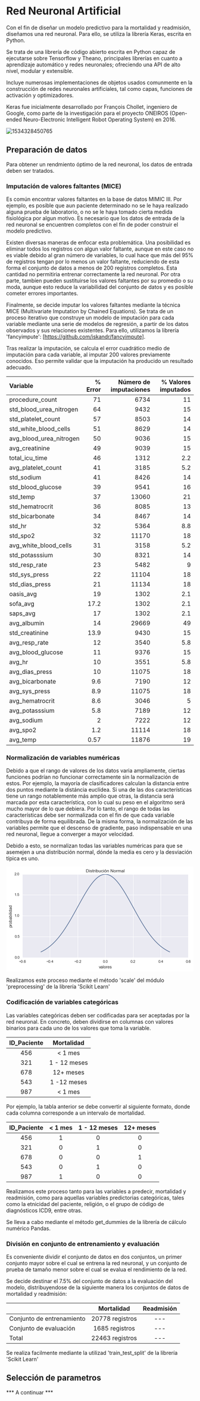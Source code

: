 # Red Neuronal Artificial

Con el fin de diseñar un modelo predictivo para la mortalidad y readmisión, diseñamos una red neuronal. Para ello, se utiliza la librería Keras, escrita en Python. 

Se trata de una librería de código abierto escrita en Python capaz de ejecutarse sobre Tensorflow y Theano, principales librerías en cuanto a aprendizaje automático y redes neuronales; ofreciendo una API de alto nivel, modular y extensible.

Incluye numerosas implementaciones de objetos usados comunmente en la construcción de redes neuronales artificiales, tal como capas, funciones de activación y optimizadores. 

Keras fue inicialmente desarrollado por François Chollet, ingeniero de Google, como parte de la investigación para el proyecto ONEIROS (Open-ended Neuro-Electronic Intelligent Robot Operating System) en 2016.

![1534328450765](C:\Users\Daniel\AppData\Local\Temp\1534328450765.png)

## Preparación de datos

Para obtener un rendmiento óptimo de la red neuronal, los datos de entrada deben ser tratados.

### Imputación de valores faltantes (MICE)

Es común encontrar valores faltantes en la base de datos MIMIC III. Por ejemplo, es posible que aun paciente determinado no se le haya realizado alguna prueba de laboratorio, o no se le haya tomado cierta medida fisiológica por algun motivo. Es necesario que los datos de entrada de la red neuronal se encuentren completos con el fin de poder construir el modelo predictivo. 

Existen diversas maneras de enfocar esta problemática. Una posibilidad es eliminar todos los registros con algun valor faltante, aunque en este caso no es viable debido al gran número de variables, lo cual hace que más del 95% de registros tengan por lo menos un valor faltante, reduciendo de esta forma el conjunto de datos a menos de 200 registros completos. Esta cantidad no permitiria entrenar correctamente la red neuronal. Por otra parte, tambíen pueden sustituirse los valores faltantes por su promedio o su moda, aunque esto reduce la variabilidad del conjunto de datos y es posible cometer errores importantes. 

Finalmente, se decide imputar los valores faltantes mediante la técnica MICE (Multivariate Imputation by Chained Equations). Se trata de un proceso iterativo que construye un modelo de imputación para cada variable mediante una serie de modelos de regresión, a partir de los datos observados y sus relaciones existentes. Para ello, utilizamos la librería 'fancyimpute': [https://github.com/iskandr/fancyimpute].

Tras realizar la imputación, se calcula el error cuadrático medio de imputación para cada variable, al imputar 200 valores previamente conocidos. Eso permite validar que la imputación ha producido un resultado adecuado. 

| Variable                | % Error | Número de imputaciones | % Valores imputados |
| :---------------------- | ------: | ---------------------: | ------------------: |
| procedure_count         |      71 |                   6734 |                  11 |
| std_blood_urea_nitrogen |      64 |                   9432 |                  15 |
| std_platelet_count      |      57 |                   8503 |                  14 |
| std_white_blood_cells   |      51 |                   8629 |                  14 |
| avg_blood_urea_nitrogen |      50 |                   9036 |                  15 |
| avg_creatinine          |      49 |                   9039 |                  15 |
| total_icu_time          |      46 |                   1312 |                 2.2 |
| avg_platelet_count      |      41 |                   3185 |                 5.2 |
| std_sodium              |      41 |                   8426 |                  14 |
| std_blood_glucose       |      39 |                   9541 |                  16 |
| std_temp                |      37 |                  13060 |                  21 |
| std_hematrocrit         |      36 |                   8085 |                  13 |
| std_bicarbonate         |      34 |                   8467 |                  14 |
| std_hr                  |      32 |                   5364 |                 8.8 |
| std_spo2                |      32 |                  11170 |                  18 |
| avg_white_blood_cells   |      31 |                   3158 |                 5.2 |
| std_potasssium          |      30 |                   8321 |                  14 |
| std_resp_rate           |      23 |                   5482 |                   9 |
| std_sys_press           |      22 |                  11104 |                  18 |
| std_dias_press          |      21 |                  11134 |                  18 |
| oasis_avg               |      19 |                   1302 |                 2.1 |
| sofa_avg                |    17.2 |                   1302 |                 2.1 |
| saps_avg                |      17 |                   1302 |                 2.1 |
| avg_albumin             |      14 |                  29669 |                  49 |
| std_creatinine          |    13.9 |                   9430 |                  15 |
| avg_resp_rate           |      12 |                   3540 |                 5.8 |
| avg_blood_glucose       |      11 |                   9376 |                  15 |
| avg_hr                  |      10 |                   3551 |                 5.8 |
| avg_dias_press          |      10 |                  11075 |                  18 |
| avg_bicarbonate         |     9.6 |                   7190 |                  12 |
| avg_sys_press           |     8.9 |                  11075 |                  18 |
| avg_hematrocrit         |     8.6 |                   3046 |                   5 |
| avg_potasssium          |     5.8 |                   7189 |                  12 |
| avg_sodium              |       2 |                   7222 |                  12 |
| avg_spo2                |     1.2 |                  11114 |                  18 |
| avg_temp                |    0.57 |                  11876 |                  19 |

### Normalización de variables numéricas

Debido a que el rango de valores de los datos varia ampliamente, ciertas funciones podrían no funcionar correctamente sin la normalización de estos. Por ejemplo, la mayoría de clasificadores calculan la distancia entre dos puntos mediante la distáncia euclídea. Si una de las dos características tiene un rango notablemente más amplio que otras, la distancia será marcada por esta característica, con lo cual su peso en el algoritmo será mucho mayor de lo que debiera. Por lo tanto, el rango de todas las características debe ser normalizada con el fin de que cada variable contribuya de forma equilibrada. De la misma forma, la normalización de las variables permite que el descenso de gradiente, paso indispensable en una red neuronal, llegue a converger a mayor velocidad. 

Debido a esto, se normalizan todas las variables numéricas para que se asemejen a una distribución normal, dónde la media es cero y la desviación típica es uno. 

![img](data:image/png;base64,iVBORw0KGgoAAAANSUhEUgAAAfcAAAEZCAYAAACKO2zVAAAABHNCSVQICAgIfAhkiAAAAAlwSFlz%0AAAALEgAACxIB0t1+/AAAIABJREFUeJzt3XlUVPfhPv5nhplhGxBQQEUFZQdZBEVANveNoLhFY7Q2%0Apqn5tDFNs9V+e9J0STWm+aT1Z2ySJmk+LmmMC4q4C4ioIJusIqAiioLKJvsyy+8PK9VoYFSGO8w8%0Ar3N6TmfuzOWZd8Z55t65931FarVaDSIiItIbYqEDEBERUd9iuRMREekZljsREZGeYbkTERHpGZY7%0AERGRnmG5ExER6RmWO5EW3LhxA15eXoiNjUVsbCxiYmKwcOFC7Nu3r/sxmzZtwv79+3tcz6effoqk%0ApKTHLnvw+R4eHmhoaOiT7I/L9fnnn2PFihVPvK6MjAx4enoiLS3tofv/9Kc/YfPmzc+U82ls3rwZ%0Af/7zn/v97xL1N4nQAYj0lYmJCeLi4rpv37x5E6tWrYK5uTmmT5+OtWvX9rqO9PR0uLq6PnbZg88X%0AiUTPHvgx670vJycHH3744VOtTyKR4N1330V8fDysrKyeNR4RaYDlTtRPhg8fjrVr1+Krr77C9OnT%0AsW7dOri5ueGnP/0pNm3ahMTEREilUlhZWWH9+vU4duwYCgsLsXHjRojFYiQmJqKhoQGVlZWIiopC%0ATU1N9/PVajX+93//F4WFhVCr1Xj99dcRFRWFuLg4HD16FJ999hkAPHS7tbUVf/rTn5CTkwOpVIqp%0AU6fijTfeeChXVlYWPvroI7S3t2Pt2rV4/fXXER4ejri4OBw/fhxisRgVFRWQSqXYuHEjXFxcHnnd%0ATk5O8PPzw29+85vuHA+6desWfv/73+PGjRsAgPnz52P16tW4ceMGli9fDmdnZ9y4cQMbNmzAW2+9%0AheDgYOTm5kKhUOCdd97Bzp07ceXKFYwdOxaffPIJAOCzzz5DYmIiOjs70dbWhnfeeQfTpk3T4n9d%0AIt3C3fJE/cjDwwMlJSUP3VddXY2tW7di9+7d2L17N8LCwpCfn4/ly5dj7NixePfdd7uLqaOjAwcO%0AHMCbb775yLodHR2xd+9ebNy4Ee+++y7q6+t7zPL3v/8dnZ2dOHr0KOLi4pCTk4PMzMzu5Q0NDXj9%0A9dfxu9/9Dvv378eGDRvw9ttvd5dwVlYW3nvvPRw4cAABAQH46quvfvRv/e53v8PVq1exY8eOR5a9%0A9dZbCAkJwYEDB/Dvf/8b8fHxOHToUPfY/OIXv8CRI0dga2uLyspKTJs2DQkJCQgODsZf/vIXfPLJ%0AJzh48CCysrKQm5uLmzdvIj09HTt27MD+/fvxq1/9Cps2bepxLIj0DcudqB+JRCKYmpo+dJ+9vT08%0APT0RGxuLDz/8EO7u7pg6dWr38gdniA4ICPjRdS9duhQA4OrqCldXV+Tm5vaYJS0tDYsWLQIASKVS%0AbNu2DRMmTOhenpeXB0dHR/j4+AAAXFxcEBgYiIyMDACAt7c37OzsAABeXl49/uZvYmKCjz/+GH/7%0A299QVlbWfX9bWxtycnLwwgsvAADkcjliY2ORmpoK4N4ufX9//+7HS6VSREVFAQBGjRqFcePGwczM%0ADDKZDHZ2drh79y6GDx+ODRs2YP/+/fj444/x73//G62trT2OBZG+YbkT9aP8/Hy4ubk9dJ9IJMK2%0AbduwYcMGWFtbY/369fjLX/7y2Oebm5v/6LrF4v/+c1apVJBIJI/8Ft/V1dX9/3+4vLq6+qGCVqvV%0A+OGlJ5RKJRQKBQDA2Nj4odfQ22UqvL298eqrr+LXv/41Ojo6unP+kFqt7s4pk8keel1SqfShx0ok%0Aj/6yeOHCBSxduhQtLS0ICwvDz372s16zEekbljuRlvywUMrLy/GPf/wDL7300kP3X7x4EdHR0XB2%0AdsYrr7yCVatW4eLFiwDuldf9Mu3N3r17AQBFRUW4du0a/Pz8YG1tjdLSUnR2dkKhUDx05H1ISAj2%0A7dsHtVqNzs5OrF27FllZWd3L/fz8cPXqVRQUFAAAysrKkJ2djaCgoCcfjP946aWXYGtri/j4eAD3%0Avqz4+fl1765vamrCvn37EBYWBuDRMdSkpDMzM+Hj44NVq1ZhwoQJOHHixGO/RBDpMx5QR6QlnZ2d%0AiI2NBXBvy9bY2BhvvfUWIiIiHnqch4cHZs+ejQULFsDMzAympqb43e9+BwCYPHkyPvzwQ3R2dvb4%0At0QiESorKxEbGwuRSIRPPvkElpaWCAsLQ1BQEGbNmgU7OztMnDix+zf/X/7yl/jggw8QExMDtVqN%0AOXPmYNq0aUhMTAQAWFtb4+9//zv+9Kc/oa2tDUZGRli/fj0cHR2Rk5Pz1OPy4YcfYt68ed17DT76%0A6CP88Y9/xJ49e6BQKBATE4P58+fjxo0bj+x56OmsgPvLoqOjcezYMcydOxcymQzBwcFoaGjgrnky%0AKCJe8pWIiEi/aG3LXaFQ4Le//S1u3LiBrq4urFmzBlOmTOlenpSUhC1btkAikWDhwoVYvHixtqIQ%0AEREZFK2Ve3x8PKytrbFx40bcvXsX8+fP7y53hUKBDRs2YO/evTA2NsayZcswdepU2NjYaCsOERGR%0AwdDaAXWzZ8/G66+/DuC/R+7ed/nyZTg6OkIul0MqlSIwMPCh82uJiIjo6Wlty/3+ubzNzc14/fXX%0A8cYbb3Qva25uhoWFRfdtc3NzNDU1aSsKERGRQdHq0fJVVVX45S9/iRdffBFz5szpvl8ul6O5ubn7%0AdktLCywtLXtdn1qt7tM5tIkMnVqtRuWtehSUVKKgpBJlFbegVGp+2piVpRl83EZgrJsDxro6wMzU%0AuPcnEZHWaa3ca2pqsHr1arz33nsIDg5+aJmzszMqKirQ2NgIExMTZGZmYvXq1b2uUyQS4c4dbuH3%0AxtbWguOkIUMdq64uBXIvXsPZ3Mu4cfu/09Q62FnDyWEIbK3lGGxtAWtLM0iMjDDYxhy1dc1obe9E%0ATX0zahuaUV1zF2UVt5CaVYrUrFJIJUbw9xiFUH8XONhbC/jqhGWo76knxXHSjK2tRe8Pegytlfvn%0An3+OxsZGbNmyBZ9++ilEIhGWLFmCtrY2LF68GOvWrcNLL70EtVqNxYsXd09jSUTa09bRiZTMEqTl%0AXUZbeydEIhG8nYfDx20k3JzsITczeezzhthYQK0EbAYBI+z/e+CrSqXCjdsNuFheheyiq8gsLEdm%0AYTkchw3GtFBvuDsN7a+XRkQPGHDnufObXu/4jVhzhjJWSqUK6fmXcSLtAlraOiA3M0aQzxhM9B0D%0Aa8sfn9L2Pk3GSaVWo6S8Gml5l1BypQpqAG6O9pgb6YdhtoZzqVdDeU89K46TZnRuy52IdMPl67ex%0A53g2auqbYCyTYFaYD8IDXCGV9u0/f7FIBM8xw+A5Zhhu3m7AwVN5KK24hbKtxzDBZwyiI/1gYizt%0AfUVE9MxY7kR6qqtLgcOnC3A6pwwikQghfs6YHur9o7ve+9JwOyv8bFEkSq5WI+FkLjIKrqCsohqL%0AZwbBZRR/giPSNpY7kR66Xl2HnYfP4XZdE4ZYW2Dp7CCMGja433O4Ow2F84rpSEwvRvK5Ynyx6yTC%0AAlwxO9wXUolRv+chMhQsdyI9k1lYjr0nsqFUqjBpnCtmh/tA1se74J+ExMgIMyeNheeYYdh5OAOn%0Ac8pQcbMWK2NCMcjCTLBcRPqMl3wl0hNKpQr7k85j19FMyCRGWL0gHPOmjBO02B80athg/GrFdAR6%0AO+F6dR027TiBqzdqhI5FpJdY7kR6oLW9E1/tPYUz58tgP9gSry2fBvfRw4SO9QipVIIlMyfguSh/%0AtLR24PPvTyKzsFzoWER6Rze+0hPRU2tsbsOXe06huuYuvJ2H4/k5E2Ei092j0kUiEcID3TB0yCDs%0ASEjDrqOZaG5tx+QgT6GjEekNbrkTDWB1d5vxj53JqK65i1B/F6yYN0mni/1Bro72+J9lU2BlYYbD%0AqQU4dCofA2zaDSKdxXInGqBu1d7Flu+SUdvQjKnBXpg3ZRzEA+zaC3Y2lnh16WQMsbbAycyL2Hsi%0AGyqV5nPbE9HjsdyJBqBbtY34bOdJNDa3ITrKDzMnjR2wF1WytjTH/yydjOG2VjiXfwV7jmdDxS14%0AomfCcicaYGobmvHP3SloaetA7LQARAS6Cx3pmcnNTPDzJVFwsLdGZmE5DiSf5y56omfAcicaQBqa%0AWvHFrpR7W+yRfgjxcxE6Up8xNZHh5YURGDpkEM6cv4QjpwuEjkQ0YLHciQaI5tZ2fLErBfWNLZge%0A6o2I8QN/i/2HzE2N8bNFERhiLUdyxkUknbsgdCSiAYnlTjQAdHUp8M2+M6ipb0LkeHdMC/YSOpLW%0AWJib4pVFUbCyMMOR04XIvnBV6EhEAw7LnUjHqdRqfHc4A9eqahHg6Yg5Eb4D9uA5TVlZmmH1wgiY%0AGkux+2gWLl+/LXQkogGF5U6k4w6fykdBWSVGj7DFohnj9b7Y77MfbIkVMZMAAFv3n8Gt2kaBExEN%0AHCx3Ih2WnncZKVklsLW2wE9iQiExsCupuYyyw6IZ49HW0YV/xaWiubVd6EhEAwLLnUhHlVfewb6k%0AHJibGuOlBeEwMzUWOpIgAr2dMC3EC3V3W7D9QBqUSk5yQ9QbljuRDrrb1IptB84CauDF50Iw2Eou%0AdCRBTQ/xxlhXB1ypvIODp/KEjkOk81juRDpGoVBi24GzaG7tQHSUH5xH2gkdSXAikQhLZgXBzsYS%0Ap3PKcL64QuhIRDqN5U6kY/Ynn8e1qjoEeDpi0jhXoePoDBOZFCvnhcJEJsXuY1m4ebte6EhEOovl%0ATqRDsgrLcS7/CobbWmHB9ECDOTJeU3Y2lnh+dhC6FEpsjT+Lto5OoSMR6SSWO5GOuFXbiLjEHJgY%0A39tClUklQkfSSd4uDpgy0RN1d1uw51g256AnegyWO5EO6OpSYEdCGroUSiyeMQE2gwz7ALreTA/1%0AhtPwIcgvvY5zBVeEjkOkc1juRDog/mQuqmvuIsTPGT5uI4SOo/OMxGK8MDcYZiYyxCfnoupOg9CR%0AiHQKy51IYHkl13Eu/wqG2Q5CdJS/0HEGDCtLMyyeOQEKhRI7EtLQ2aUQOhKRzmC5EwmoobEVe45n%0AQSoxwvK5IZAa2Ax0z8rbxQFhAa64XdeEhBSe/050H8udSCAqtRrfH81Ae0cXYiaPg91gS6EjDUhz%0Awn0xdMggpOddRvGVKqHjEOkEljuRQM7klOHStdvwHDMcQT6jhY4zYEkkRlg2ZyKMjMTYdTQTLa0d%0AQkciEhzLnUgAt2rv4nBqPsxNjQ3qSm/aMszWCjMnjUVzazv2HM/i6XFk8FjuRP1MoVTi34fOQaFU%0AYeH08bAwNxE6kl6ICHTD6BG2KLx0A9lFV4WOQyQoljtRP0tKL8bN2w0Y7+2Esa4OQsfRG2KxGM/P%0ACoKxTIL45Fw0NLUKHYlIMCx3on5083YDkjKKYWVhhpjJ44SOo3dsBpkjOtIf7Z1d2Hucs9eR4WK5%0AE/UTpVKF749mQKVSY+GM8TAxlgodSS8F+YyGq6M9LpZXIecCrx5HhonlTtRPTmZe7N4d7+40VOg4%0AekskEmHRjPGQSSWITz6PxuY2oSMR9TuWO1E/qK65ixPpF2ApN8VznIVO66wtzTEnwhdtHV2IO8Hd%0A82R4WO5EWqZSqbD7WCaUShUWTAuEqYlM6EgGIdjPGWNG2qLo8k3klVwXOg5Rv2K5E2lZWt5lXKuq%0Ag7/HKHg5Dxc6jsEQi0RYPGMCJBIjxCfnorWd134nw8FyJ9KihqZWHE4tgKmJDDGTuTu+vw22kmN6%0AsBeaW9tx6FS+0HGI+g3LnUiL9iedR2eXAtERvpCbcbIaIUSMd8fQIYOQUXAF5ZV3hI5D1C9Y7kRa%0AUlhWiaJLNzBmhC3Gj+Xc8UIxMhJj4fTxEAHYczwLCoVS6EhEWsdyJ9KC9o4u7Es6DyMjMRZMD+Tc%0A8QJzHD4YIf4uuF3XhOSMi0LHIdI6ljuRFhw7W4jG5jZMCfKEnQ0v5aoLZoX5wFJuiuSMYtypbxI6%0ADpFWsdyJ+tjN2/U4c/4ShljLERXkIXQc+g8TYyliovyhUKqwP+k8z30nvcZyJ+pDKrUacSdyoFar%0AMX9KAKQSI6Ej0QN83EbAzdEepVerUVh2Q+g4RFrDcifqQ1mF5aioqoWv20i4cYpZnSMSiTBvagCM%0AjMSITz6P9s4uoSMRaQXLnaiPtLR14NCpfMikEjwX5Sd0HPoRttYWiJrggbvNbTiRdkHoOERaofVy%0Az8vLw4oVKx65/5tvvkF0dDRWrlyJlStX4urVq9qOQqRVh1ML0NreiRmh3hhkYSZ0HOrBlCAP2Awy%0Ax+mcUlTX3BU6DlGfk2hz5V9++SX2798Pc3PzR5YVFRVh48aN8PLy0mYEon5xvboOmQVXMHTIIEwa%0A5yp0HOqFVCrBvCnj8K+409ifdB6vLI7k6YqkV7S65e7o6IhPP/30scuKiorw+eef44UXXsAXX3yh%0AzRhEWqVSq7E/KQdqAPOmjIOREX/tGgg8xwyH55hhuHz9NgpKK4WOQ9SntPopNH36dBgZPf5o4blz%0A5+IPf/gDtm7diuzsbKSkpGgzCpHW5BRdxbWqOvi5j4TzSDuh49ATeC7KH0ZGYiSk5KGzSyF0HKI+%0Ao9Xd8j35yU9+ArlcDgCIjIzEhQsXEBkZ2evzbG0ttB1NL3CcNPcsY9Xa3okjZwogk0qwcsEk2Ax6%0A9CcofaGP7ylbWwvMCvfBwZN5OFd4BQtmBPbZeql3HCft6Zdy/+FkEc3NzYiOjsbhw4dhYmKC9PR0%0ALFq0SKN13bnDmaV6Y2trwXHS0LOOVXzyeTQ2t2NW2FgoO1V6O+76/J4K9hmD01mlOJySD6/RwzHY%0ASv5M69PnsepLHCfNPO0XoH75cfD+gSoJCQnYtWsX5HI5fv3rX2PFihV48cUX4ebmhoiIiP6IQtRn%0AbtXexdnzl2AzyBzhge5Cx6GnZCyTYm6kHxRKFQ6czBU6DlGf0PqWu4ODA7777jsAQHR0dPf9MTEx%0AiImJ0fafJ9IKtVqNA8m5UKnVeC7KnzPRDXB+7iORlncZFy7fROnVak5ARAMeD+slegrFV6pQWnEL%0Abo728HIeLnQcekYikQgxUf4QAThwMhdKlUroSETPhOVO9IQUSiUSUnIhFonw3GR/nh+tJxzsrTHB%0AZzRu1TbiXN5loeMQPROWO9ETOnP+EmrqmxHi7wz7wYOEjkN9aOYkH5jIpDh2tgitbR1CxyF6aix3%0AoifQ3NqOxLQLMDORYXqIt9BxqI9ZmJtgarAnWts7cTytSOg4RE+N5U70BI6cLkR7Zxemh3rDzNRY%0A6DikBZMCXDHYSo603Mu4Vct552lgYrkTaajqTgMyC8thP9gSwX7OQschLZEYGSE60g8qtRoJJ/OE%0AjkP0VFjuRBpQq9U4cDIXarUa0ZF+MBLzn44+83IeDpdRdii5Wo2S8iqh4xA9MX5CEWmg+EoVLl27%0ADXenoXAfPUzoOKRlIpEI0ZH3To1LSMnjqXE04LDciXqhVKpwMCUPYpEI0VF+QsehfjLczqr71LiM%0AgitCxyF6Iix3ol6k5V3CnfomTPQdw1PfDMzMSWMhk0pw7EwR2jo6hY5DpDGWO1EPWts6cDztAkyM%0ApZgeylPfDI2FuSmmTPRES1sHktKLhY5DpDGWO1EPEs8Vo629E1MmekJuZiJ0HBJAeIArrC3NcPp8%0AGeruNgsdh0gjLHeiH1Hb0Nx91bewca5CxyGBSKUSzArzhVKpwuHUAqHjEGmE5U70Iw6l5kOpUmF2%0AuC8kvOqbQfPzGImRQ22QV3IdFTdrhY5D1CuWO9FjXL1Rg4LSSowaNhi+biOEjkMCE4tEiI68d6ZE%0AQsq9+Q6IdBnLnegH1Go1ElJyAQDRkX686hsBAEaPsMVYVwdU3KxFQVml0HGIesRyJ/qBvJLruFZV%0AB1+3EXByGCJ0HNIhs8N9IRaLcOhUPhQKpdBxiH4Uy53oAQqFEodTC2AkFmN2uK/QcUjH2FpbINTf%0ABXV3W3A295LQcYh+FMud6AFnci+hvrEFoeNcMNhKLnQc0kFTg71gYixF4rlitLZzYhvSTSx3ov9o%0AbetAUvoFmJrIMHWip9BxSEeZmxpj6kRPtLV3Iin9gtBxiB6L5U70H4nnitHW0YWpwZ68Vjv1KHSc%0AK6wtzXEm9xJqGzixDekeljsRHp6wJtTPReg4pOOkEiPMCvOBUqnCkdOc2IZ0D8udCMBhTlhDT+jB%0AiW2uVXFiG9ItLHcyeBU3a5BfWolRw2w4YQ1pTCwSYW73xDZ5nNiGdArLnQzavQlr8gAAcyM4YQ09%0AmTEjbOHtPBxXb9Sg6NJNoeMQdZP0tHDFihU9ftht3bq1zwMR9afsogpU3KzFWBcHjB5hK3QcGoBm%0AR/ii+EoVDqXmw3PMMKHjEAHopdxfe+01AMD3338PExMTzJ8/HxKJBAkJCejo6OiXgETaolSqsPtI%0AJsRiESesoadmZ2OJib5jkJZ3GefyL2Pe0AChIxH1XO5BQUEAgA8//BB79uzpvt/f3x8LFizQbjIi%0ALUvPv4xbNY0I9XeBrY2F0HFoAJsW4o3sCxU4nnYBMyLGCh2HSLPf3Ds6OlBeXt59u6SkBAqFQmuh%0AiLStraMTJ9IuwMRYimkhXkLHoQHOwtwEk4M80NLWgUMp+ULHIep5y/2+3/zmN1ixYgXs7e2hUqlQ%0AV1eHjz/+WNvZiLTmZMZFtLR1YOHMQMjNTISOQ3ogPNANaXmXcTS1EL4uI2FlaSZ0JDJgGpV7WFgY%0AkpKSUFpaCpFIBHd3d0gkGj2VSOc0NLYiNacMg+SmmD5pLBrvtgkdifSATCrBzFBv7DqWhaNnC/H8%0ArCChI5EB06ihr1y5gm+//Ratra1Qq9VQqVSorKzEjh07tJ2PqM8dPVMAhUKJmZPGwljGL6nUdwK9%0AnZCWfxk5RVcRHuCG4XZWQkciA6XRb+5vvPEGLC0tUVxcDE9PT9TW1sLV1VXb2Yj63M3b9ci5UIFh%0AtlYI8HIUOg7pGbFYjCVzgqAGcPBUntBxyIBptNmiUqmwdu1aKBQKeHl5YenSpVi6dKm2sxH1qfsT%0A1qgBzI3whVjMOZyo7/m4jYCroz3KKm6h5Go13J2GCh2JDJBGn26mpqbo7OyEk5MTioqKIJPJeJ47%0ADTglV6tx6dptuDkNhRs/cEmL5kb4QQTgYEoeVCqV0HHIAGlU7jExMVizZg2ioqKwfft2vPzyy7C3%0At9d2NqI+o1KpcOhUPkS4t9VOpE3D7awQ6O2E6pq7yC66KnQcMkAa7ZZ/8cUXMX/+fMjlcmzbtg0F%0ABQUICwvTdjaiPpNVdBXVNXcx3tsJw2x5kBNp34xJY5FXch1HzhTCz2MUZFIevEn9p8d32+bNm390%0AWUlJCX75y1/2eSCivtbR2YWjZwohlRhh5iTOHkb9w8rCDBHj3ZCYXoxTWSWYFuItdCQyIBrtls/P%0Az8exY8cgFoshk8mQkpKCS5cuaTsbUZ84lVWKppZ2RIx3xyALTixC/SdyggfkZsY4mVmCphbOp0D9%0Ap8ct9/tb5kuXLsXOnTthamoKAPjJT36ClStXaj8d0TNqbG7DycyLkJuZIHKCu9BxyMCYyKSYHuqN%0AuBM5OHa2CAunjxc6EhkIjbbc6+vrH7r0a1dXFxoaGrQWiqivHDtbiC6FEjMmecNEJhU6DhmgIJ8x%0AsLOxQEZBOW7V3hU6DhkIjY7wWLx4MRYuXIiIiAioVCqcPHmSW+6k86ruNCCz8CrsB1tiwtjRQsch%0AA2UkFmNOhB++2XcaB0/l46XYcKEjkQHQqNxffvllBAcHIyMjAyKRCH//+9/h4eGh7WxEz+TQqXyo%0A1WrMifCDESesIQF5jhkG55F2uHilCmUVt+DqyFOJSbt6/MRLTk4GAOzbtw+XLl2CjY0NrK2tcfHi%0ARezbt69fAhI9jZKr1Si5Wg2XUXbwGM0Ja0hYIpEIcyPvTWyTwIltqB/0uOVeUFCAyZMn49y5c49d%0APn/+fK2EInoWKpUKB1PyIAIQHen/0PEiREIZYW+NAC9HZF+oQPaFCv5URFrVY7mvXbsWALB+/fp+%0ACUPUFzILy1FdcxcTxo7mVblIp8wM80F+aSWOnC6Ar9sIGPMgT9KSHst9ypQpPW71JCYm9nkgomfR%0A/sCENTM4YQ3pmHsT27gjMf0CUrJKMCOU71HSjh7Lfdu2bf2Vg6hPnMy4iObWDkwP9cYguanQcYge%0AETXBHRkFV5CSWYKJPmM4sRJpRY8H1JWWlsLBwQGZmZmP/Z8m8vLysGLFikfuT0pKwqJFi7B06VLs%0A2rXr6dITPaChsRWnskthKTdF5HhOWEO6yVgmxcxJY9GlUOLImUKh45Ce0uoBdV9++SX2798Pc3Pz%0Ah+5XKBTYsGED9u7dC2NjYyxbtgxTp06FjY3NE8Yn+q/Dp/OhUCgxa9JYXqSDdNp4byecOX8JOUVX%0AMWmcK0bYWwsdifTMEx1Q19zcDKlUCmNjY41W7ujoiE8//RTvvPPOQ/dfvnwZjo6OkMvlAIDAwEBk%0AZmZi5syZT/wCiADgWlUtzhdfg4O9NQK8nYSOQ9QjsViM56L88MWuFBw4mYs1S6J4Vgf1KY1m9igt%0ALUVsbCymTp2KiIgILFu2DNevX+/1edOnT4eRkdEj9zc3N8PCwqL7trm5OZqamp4gNtF/qdVqHEjO%0ABQDERPlDzA9JGgBcRtnDy3k4yivvoPDSDaHjkJ7RaN/le++9h1/96leIjIwEABw/fhzr1q3D9u3b%0An+qPyuVyNDc3d99uaWmBpaWlRs+1tbXo/UFkUON0Lu8yKqpqMX6sE4LGjXni5xvSWD0LjpPmNB2r%0AFfND8btP9uDI6QKEB7lBKnl0Y0if8T2lPRqVe0dHR3exA/e2yD/99FON/4harX7otrOzMyoqKtDY%0A2AgTExNkZmZi9erVGq3rzh1u4ffG1tbCYMapq0uB7xIyYGQkxtSJXk/8ug1prJ4Fx0lzTzJWRhAj%0AdJwrUrNLse9YDqImGM603nxPaeZpvwD1uFv+5s2buHnzJjw8PPDFF1+grq4Od+/exfbt2zF+vOaX%0ALrz/W1JcN0WDAAAfVElEQVRCQgJ27doFiUSCdevW4aWXXsKyZcuwePFi2NnZPdULIMN2KrsUDU2t%0ACA9wxWArudBxiJ7Y1GAvmJnIkJRejObWdqHjkJ4QqX+4Wf2A+5PYPO4hIpFIkEls+E2vd4byjfhu%0Acxs++vowpBIjvLN6NkyNZU+8DkMZq2fFcdLc04zVmfNl2J90HhN9xxjMNd/5ntLM026597hbPikp%0A6alWStQfjqTmo7NLgeei/J+q2Il0RbCfM9LzLiMj/wpC/Jwx3I6nxtGz0eg39ytXruDbb79Fa2sr%0A1Go1VCoVKisrsWPHDm3nI3qsa1W1yL5QgeG2Vpgw1knoOETPxEgsxnNR/vhyzynEJ+fi5zw1jp6R%0ARqfCvfHGG7C0tERxcTE8PT1RW1sLV1dXbWcjeiyVWo345PMAgJgp4yDmtdpJD7g5DYWX83BcqbyD%0AgrJKoePQAKfRp6JKpcLatWsRHh4OLy8vbNmyBfn5+drORvRYucXXcK2qDr5uIzFmhK3QcYj6THSk%0AH4zEYhxMyUNXl0LoODSAaVTupqam6OzshJOTE4qKiiCTydDR0aHtbESP6OjswqHUfEgkRpgb6St0%0AHKI+NcTaAmEBrqhvbEVKVonQcWgA06jcY2JisGbNGkRFRWH79u14+eWXYW9vr+1sRI9IOleMxuY2%0ARI53g7Wlee9PIBpgpgZ7QW5mguSMi2hobBU6Dg1QGpX7iy++iE2bNsHGxgbbtm3D888/j82bN2s7%0AG9FDauqbcCq7FFYWZpgc5Cl0HCKtMDGWYk64D7oUSiSk5AkdhwYojY6W7+rqQlxcHDIyMiCRSBAa%0AGgpTU14rm/pX/MlcKJUqREf68apvpNcCvJ2Qnn8F+aXXcemaM1xGcZIvejIabbn/8Y9/RE5ODmJj%0AYxEdHY1Tp07hgw8+0HY2om7FV27i4pUqOI+0g4/bCKHjEGmVWCTCvCnjIAIQn3weSpVK6Eg0wGi0%0A+ZObm4sDBw503548eTLmzZuntVBED1IolIhPzv3vBx7P/yUDMHKoDcaPHY3MwnKk517GpACefkya%0A02jL3d7e/qFLvN6+fRu2tjwFifpHanYpahuaEeLvgqFDBgkdh6jfzA73gYmxFMfOFnLeeXoiPW65%0Ar1ixAiKRCPX19YiJicGECRMgFouRk5PDSWyoXzQ0tuJE+gWYmxpjRqi30HGI+pXczAQzQr0Rn5yL%0Aw6kFWDxzgtCRaIDosdxfe+21x97/0ksvaSUM0Q8dOJmLLoUSsVMDYGrC+ePJ8IT4uyCzsByZheWY%0AMHY0nByGCB2JBoAed8sHBQV1/6+trQ3Jyck4fvw4GhsbERQU1F8ZyUCVXK1GQVklnIYPQYC3k9Bx%0AiARhJBYjdmogAGBfYg4PriONaPSb+z//+U9s3rwZw4YNw4gRI/DZZ5/hs88+03Y2MmAKhRL7EnMg%0AEokwf2oAxDyIjgyYk8MQjPd2ws07DUjPvSx0HBoANDpaPj4+Hrt27YKJiQkAYMmSJViwYAHWrFmj%0A1XBkuFKySlDb0IywAFcMt7MSOg6R4OZE+KLo0g0cPVMIX/eRsDA3EToS6TCNttzVanV3sQOAsbEx%0AJBJOIkLaUXe3GYnnimFhboLpPIiOCMC9g+tmhvmgvbMLB09x5jrqmUYNHRwcjNdeew2xsbEAgH37%0A9mHixIlaDUaGSa1WY1/ieSgUSsydMR6mxjyIjui+YN8xyCwsR86FCoz3Hs2Z6+hHabTl/v/+3/9D%0ASEgI9u3bh7i4OEycOBG/+c1vtJ2NDFBBWSUullfBdZQ9xnmMEjoOkU4Ri8VYMC0QIpEIe09kQ6FQ%0ACh2JdJRGW+6rV6/G119/jRdeeEHbeciAtXd0IT45FxIjMeZPC+BMdESPMXKoDUL9nXHm/CUkZ1zk%0AT1f0WBptube3t6OqqkrbWcjAHT1TgMbmNkye6Albawuh4xDprJmTfGApN0VSRjHu1DUJHYd0kEZb%0A7nV1dZgyZQoGDx4MY2Pj7vsTExO1FowMy/XqOpw9fwlDrC0weYKH0HGIdJqJsRQxk/2x/UAa4hKz%0A8bNFkdzTRQ/RqNz/8Y9/ICUlBenp6TAyMkJkZCRCQkK0nY0MhFKlwp7jWVADWDAtEBKJkdCRiHSe%0Aj+sIeIwehovlVci5UIFATvRED9Bot/xnn32G3NxcLFmyBLGxsUhNTcXWrVu1nY0MRGp2KW7ebkCg%0AtxOP/iXSkEgkQuy0AMikEhw4mcsLy9BDNNpyz8vLw5EjR7pvT5kyBdHR0VoLRYajtqEZx84WQW5m%0AjOhIP6HjEA0o1pbmmBU2FvHJuYhPzsULc4OFjkQ6QqMt92HDhqGioqL7dk1NDezt7bUWigyDWq3G%0AnuNZUCiUiJk8Duamxr0/iYgeEurvgpFDbZB78RoulvPAZ7pHo3JXKBSYN28eXn75ZaxZswZz587F%0ArVu3sHLlSqxcuVLbGUlPZRddxaVrt+E5Zhj83EcKHYdoQBKLxVg0YzzEYhH2Hs9GR2eX0JFIB2i0%0AW/6Hl37lJV/pWTW1tONASh5kUglipwbySF+iZzDM1gqTgzyQmF6MI6cLMW/KOKEjkcA0Knde3pX6%0AklqtRtyJbLS1d2L+lHGwsjQTOhLRgDdlohfySypx9nwZfN1GYPQIW6EjkYA02i1P1JfySq6j8NIN%0AjB5hi2B/F6HjEOkFqcQIS2ZNAADsOpaJzi6FwIlISCx36lfNre3Yl5gDqcQIi2eM53XaifqQ4/Ah%0ACAt0Q019M46eKRQ6DgmI5U79Ki4xB63tnZgd7oMhnGKWqM/NnDQWQ6zlOJ1diqs3aoSOQwJhuVO/%0AyS+5joLSSjgNH4LQca5CxyHSSzKpBItn3Ns9//3RTHRx97xBYrlTv2hqacPeE9mQSIyweOYE7o4n%0A0qLRI2wxKcAVNfVNOMLd8waJ5U5ap1arsftYFlrbOzEn3Ae2NtwdT6Rts8Lu/fSVml2KS9duCx2H%0A+hnLnbQus7AcxVeq4DLKjrvjifqJTCrB0tlBEItE+P5IBto6OoWORP2I5U5aVXe3GfHJuTAxlmLJ%0AzCDujifqR6OGDcaUiZ5oaGrFgeRcoeNQP2K5k9aoVCrsPJyBzi4F5nGyGiJBTA32goO9NbKKrqKw%0A7IbQcaifsNxJa1IyS1B+owY+riMQ4OkodBwig2RkJMbS2RMhkRhhz/EsNDa3CR2J+gHLnbTienUd%0Ajp4thKXcFAumce54IiHZD7bE3AhftLR1YOeRDKjUaqEjkZax3KnPtXd24duD6VCr1Hh+VhDMzXgp%0AVyKhhfq7wGPMMJRV3EJqdqnQcUjLWO7U5+KTzqO2oRmREzzg6mgvdBwiAiASibBk5gTIzUxwJLUA%0AlbfqhY5EWsRypz6Ve/EasoquwsHeGjMmeQsdh4geIDczwfOzg6BUqfDtwXReXEaPsdypz9TUN2HP%0A8SzIpBK8MCcYEiMjoSMR0Q+4Ow1FeKAbauqbEJeYI3Qc0hKWO/WJLoUS2xPS0NGpwIJpgZyFjkiH%0AzQ7zwQh7a2QXXUVWYbnQcUgLWO7UJw6m5OHm7QZMGDsaAV487Y1Il0kkRlgeHQITYyniEnNQXXNX%0A6EjUx1ju9MzyS67jbO4lDB0yCPOmjBM6DhFpYLCVHItnTri31+1AGn9/1zMsd3omNfVN2H3s3u/s%0AL0aHQCaVCB2JiDTk4zoCk8a54nZdI/aeyIaa57/rDa1+EqvVarz//vsoKSmBTCbDBx98gJEjR3Yv%0A/+CDD5CTkwNzc3MAwJYtWyCXy7UZifpQZ5cCW+PPor2zC0tnT4TdYEuhIxHRE5ob4YtrVbXIuVAB%0Ax2GDEeLvInQk6gNaLfcTJ06gs7MT3333HfLy8rB+/Xps2bKle3lRURG++uorWFlZaTMGaYFarcau%0Ao5morrmLUH8X/s5ONEBJJEZ48bkQbNp+AvHJuRhuZwXH4UOEjkXPSKu75bOzsxEeHg4A8PPzQ2Fh%0AYfcytVqNiooKvPfee1i2bBn27NmjzSjUx07nlCGv5Dochw9GdJSf0HGI6BlYW5rjhbnBUKnV2HYg%0ADU0tnH9+oNNquTc3N8PC4r+nREkkEqhUKgBAa2srVqxYgY8++ghffvklvv32W5SWckrEgeBK5R0c%0ATMmD3MwELz4XyvPZifSAq6M9Zof5oLG5DdsT0qFUqoSORM9Aq7vl5XI5Wlpaum+rVCqIxfe+T5ia%0AmmLFihUwNjaGsbExgoODcfHiRbi5ufW4Tltbnj+tCW2NU019E3YkpAEi4JcvToHLaDut/J3+xPeU%0AZjhOmhuoY7Voznjcrm9EVuFVHD9XhBXzQrX69wbqOA0EWi33gIAAJCcnY9asWcjNzX2ouMvLy/HG%0AG29g//79UCgUyM7OxoIFC3pd5507TdqMrBdsbS20Mk4dnV3Y8l0SmlraMX9qAGws5AP+v4e2xkrf%0AcJw0N9DHat7kcaisrkdSWjEGmZsixE87B9gN9HHqL0/7BUir5T59+nScOXMGS5cuBQCsX78e33zz%0ADRwdHTF58mTMnz8fixcvhlQqRWxsLJydnbUZh56BSq3GzsMZqLpzFyF+zgjlEbVEeslYJsWq+WH4%0A/3acwP6k87CzsYTzyIG/h87QiNQD7MRGftPrnTa+ER89U4jE9AtwHmmHlxdGwMhIP6ZI4NaDZjhO%0AmtOXsSqvvIMvdqXAWCbBa8unYbBV356mrC/jpG1Pu+WuH5/QpFU5xRVITL+AwVZyvPhciN4UOxH9%0AuNEjbBE7LQCt7Z34V9xptLZ3Ch2JngA/palHl67dxq4jmTA1vrerztzUWOhIRNRPgnzGICLQDbfr%0AGrF1/xkoFEqhI5GGWO70o27V3sXW+DMAgJXzJsGeM9ARGZw5kX7wcRuBK5V3sOtYJqeoHSBY7vRY%0ATS1t+HpvKto7urB41gQeUENkoMQiEZbOCoLjsME4X3wNR88U9v4kEhzLnR7R1tGJr/amor6xFTMn%0AjUWAJ6eWJTJkUqkEq+aHYbCVHEnnipGWe0noSNQLljs9pKtLgW/2ncHN2w2Y6DsGUyZ6Ch2JiHSA%0AuZkxVi8Ih9zMGPsSc5B78ZrQkagHLHfqplSpsONgOsor78DHbQRipwZAJBIJHYuIdMQQawusXhAB%0AY5kUOw9noORqtdCR6Eew3AnAvUlq9hzLwoXLN+E6yh7LZk/sniqYiOg+B3trrIoNg0gswtb9Z1Bx%0As0boSPQY/PQmqNVq7E/MQVbRVYwcaoOV80IhkfBiMET0eGNG2GL53GAolSp8tTcVlbfqhY5EP8By%0AN3BqtRoHTuYiLe8yhg4ZhJcWhMNYJhU6FhHpOG8XByyZHYSOji78c3cKbt5uEDoSPYDlbsDUajUO%0AnsrH6Zwy2A+2xCuLIzlJDRFpLMDTEYtnTkB7eyf+uTsF1TV3hY5E/8FyN1BqtRqHUwtwKqsEttYW%0AeGVxJORmJkLHIqIBZvzY0VgwPRAtbR34YtdJFryOYLkboPu74k9mXsQQazleWRIFC3NToWMR0QA1%0A0dcZsVMD0Nzagc+/P4kb/A1ecCx3A6NSq7H3RHb3rvg1SyZjkJzFTkTPJsTfBQunj0frf7bgr1XV%0ACh3JoLHcDYhSpcL3RzJwLv8Khtta4edLomDJYieiPjLRdwyenzMRHZ0KfLErBZev3xY6ksFiuRuI%0Azi4Ftu4/g5wLFRg1zAavLInib+xE1OcCPB2xPDrk3mlye06hsOyG0JEMEsvdALS0deCfu1JQfKUK%0Aro72eHlRJMxMZELHIiI95eM2AqtiwyAWi7HtwFmk5XEu+v7Gctdz9Y0t+Md3SaioqsU4z1H4aWwY%0ATHgeOxFpmbvTUPx8SRTMTGSIO5GDY2cKebnYfsRy12PXqmqx+dtE3K5rQkSgG56fPRESI848R0T9%0AY+RQG/xi2RTYDDLHifQL2HkkAwqFUuhYBoHlrqfySq7js+9Porm1AzGT/REd5Q8xLwJDRP1siLUF%0AfrFsKkYNs0HOhQp8sSsFza3tQsfSeyx3PaNWqxGfeB47EtJgJBbhp7FhCAtwEzoWERkwC3MT/Hxx%0AFPzcR+LqzRps/jaR58JrGctdj7R3dGFb/FnEHc+BtaUZfrFsKjxGDxM6FhERpFIJXpgbjOkh3qi7%0A24I/f3oA+SXXhY6ltyRCB6C+cav2Lv5v/1nU1DfBY8wwLJk5gae6EZFOEYlEmB7qDfshlth1NBPb%0AE9IQUV2H2eE+MOIlpvsUy10P5F68ht3HstDZpUDEeHesjA1FXV2L0LGIiB7L120kPFyG4W/fHMep%0ArBJU3qrD8rnBnAa7D/Gr0gDW2aXArqOZ+PZgOgDgxegQREf6wciI/1mJSLc52Ftj7fJpGOvigCvX%0A7+B//+8YSsqrhI6lN9gCA1TVnQZs2n4cmYXlGG5nhbUvToOv+0ihYxERaczEWIoVMaGImeyP9s4u%0AfLU3FQknc6FQ8nS5Z8Xd8gOMSqVCanYpjp4phEKpQliAK+aE+0Ii4fnrRDTwiEQihAW4YbSDLXYc%0ATMep7FJcun4bz88KwjBbK6HjDVjcch9A7tQ34R87k3HwVD5MjKX4aWwYYiaPY7ET0YDnYG+N11+c%0AhgljR+Pm7QZs2n4CSeeKoVSphI42IHHLfQBQqVQ4c/4SjpwuQJdCCT/3kZg/JQDmZsZCRyMi6jPG%0AMikWz5yAsa4O2H0sC0dOF+DC5RtYNGMChg4ZJHS8AYXlruMqb9Vhz/Fs3LhVDzMTGZbMCoIff1sn%0AIj3mOWY43vzJTOxPPo/zxdfwt23HEDneHVODvSCTsrY0wVHSUW0dnTh+tghnzl+CWq1GoLcT5kb4%0A8tx1IjIIZqbGWDYnGP4ejtiXmI3kjIvIK7mOeVMC4DmGk3P1huWuY1QqFTILy3HkdCFa2jowxFqO%0ABdMC4TLKXuhoRET9znPMMDiPnIXjZ4uQml2Kf8Wlwn30UDwX6Q+7wZZCx9NZLHcdcunabSSczMXN%0AOw2QSSWYFTYW4YHukPKAOSIyYDKpBHMj/RDg5YgDJ3NRUl6NsoqjCPV3wdRgL5ib8vijH2K564DK%0AW3U4klqA0opbAIBAL0fMCvfFIDlnayIium+YrRV+tigSRZduIiElF6dzypBVeBWRE9wRFuAKY5lU%0A6Ig6g+UuoKo7DUhMv4D80koAgOsoe8wK98HIoTYCJyMi0k0ikQhjXR3gMXoo0vIuI+lcMY6eKcSZ%0A82WYHOSJib5jeNAdWO6CqLxVh8T0YhRdugEAGDnUBrPDffi7OhGRhiQSI4QHumHC2NFIzS5FSlYJ%0ADpzMRXJGMSIC3RHs7wwTA96SZ7n3s1PZJUg4mQcAGDXMBlODveAxehhEIpHAyYiIBh4TYymmh3oj%0A1N8Fp8+X4kzOJRxKzcep7FL8+iczDPYMI5Z7P7M0N4W3iwNC/V3gMsqOpU5E1AfMzYwxc5IPIgLd%0AceZ8GW7cqjfoi2ix3PuZv8co+HuMEjoGEZFeMjWRYVqIt9AxBGe4X2uIiIj0FMudiIhIz7DciYiI%0A9AzLnYiISM+w3ImIiPQMy52IiEjPsNyJiIj0DMudiIhIz7DciYiI9IxWy12tVuP3v/89li5dipUr%0AV+L69esPLf/++++xcOFCLF26FCdPntRmFCIiIoOh1elnT5w4gc7OTnz33XfIy8vD+vXrsWXLFgBA%0ATU0Ntm3bhri4OLS3t2PZsmWYNGkSpFLDvYoPERFRX9Dqlnt2djbCw8MBAH5+figsLOxelp+fj8DA%0AQEgkEsjlcjg5OaGkpESbcYiIiAyCVsu9ubkZFhYW3bclEglUKtVjl5mZmaGpqUmbcYiIiAyCVnfL%0Ay+VytLS0dN9WqVQQi8Xdy5qbm7uXtbS0wNLSstd12tpa9PoY4jg9CY6VZjhOmuNYaYbjpD1a3XIP%0ACAhASkoKACA3Nxdubm7dy3x9fZGdnY3Ozk40NTXhypUrcHV11WYcIiIigyBSq9Vqba1crVbj/fff%0A7/4tff369UhJSYGjoyMmT56MXbt2YefOnVCr1Xj11Vcxbdo0bUUhIiIyGFotdyIiIup/nMSGiIhI%0Az7DciYiI9AzLnYiISM9o9VS4Z9XR0YG3334btbW1kMvl2LBhA6ytrR96zN69e/Hdd99BpVJh6tSp%0AePXVVwVKKxxNxgkA2trasGzZMrz11lsICwsTIKnwNBmrjRs3IicnB0qlEkuWLMHixYsFStv/HjwI%0AViaT4YMPPsDIkSO7l3///ffYuXMnpFIp1qxZg6ioKOHCCqi3cfrmm29w6NAhiEQiRERE4Be/+IWA%0AaYXV21jdf8wrr7yCadOm4fnnnxcoqbB6G6eUlJTuGV69vb3x3nvv9bg+nd5y//e//w03Nzfs2LED%0A8+bN635h912/fh07d+7E9u3bsWvXLnR1dUGpVAqUVji9jdN9f/zjH7vnGTBUvY3VuXPncP36dXz3%0A3XfYsWMH/vnPfxrU5EoPThn95ptvYv369d3L7k8ZvXPnTnz55Zf4+OOP0dXVJWBa4fQ0TtevX0dC%0AQkL3F6HTp0+jtLRUwLTC6mms7vvb3/5mUP/OHqencWppacFf//pXfP7559i5cyccHBxQX1/f4/p0%0A+pM+OzsbERERAICIiAikpaU9tPzs2bPw9vbGO++8gxUrViAgIABGRkZCRBVUb+MEAF9//TUCAgLg%0A7u7e3/F0Sm9jNW7cOPzlL3/pvq1SqSCR6PQOrj7FKaM109M4DR8+HF9++WX3bYVCAWNj437PqCt6%0AGisAOHr0KMRiscHuTbyvp3E6f/483NzcsGHDBixfvhyDBw9+7N7ZB+nMp9bu3bvxf//3fw/dN2TI%0AEMjlcgCAubn5QzPaAUB9fT2ysrKwc+fO7l3Oe/bs6X6OPnqacUpLS0NFRQX+8Ic/ICcnp9+yCu1p%0Axkomk0Emk0GhUGDdunV4/vnnYWpq2m+ZhfZjU0aLxWJOGf2AnsbJyMgIVlZWAIAPP/wQXl5ecHR0%0AFCqq4Hoaq7KyMiQkJGDTpk349NNPBUwpvJ7Gqb6+HufOnUN8fDxMTEywfPlyjBs3rsf3lc6U+6JF%0Ai7Bo0aKH7nvttde6p69taWl56IUDgJWVFYKCgmBqagpTU1M4OzujvLwcPj4+/Za7vz3NOO3evRtV%0AVVVYsWIFysvLceHCBQwZMgQeHh79llsITzNWANDY2Ii1a9ciODgYP/vZz/olq67QxpTR+qincQKA%0Azs5OrFu3DhYWFnj//fcFSKg7ehqrffv24fbt21i5ciVu3LgBmUwGBwcHg9yK72mcrKys4OPjAxsb%0AGwDA+PHjUVxc3GO56/Ru+Qenr01JScH48eMfWZ6RkYHOzk60trbi8uXLBvkNubdx+vjjj/Htt99i%0A27ZtCA8Px9tvv633xf5jehurjo4OrFq1CosWLcKaNWuEiCgoThmtmZ7GCQBeffVVeHp64v3334dI%0AJBIios7oaazefvtt7Ny5E9u2bcOCBQvw05/+1CCLHeh5nLy9vVFWVoaGhgYoFArk5eXBxcWlx/Xp%0A9Ax17e3tePfdd3Hnzh3IZDJ8/PHHGDx4MD766CPMmjULPj4+2Lp1K/bt2wcAWLVqFWJiYgRO3f80%0AGaf71q1bh7lz5xrsP6Dexio7OxtbtmyBh4cH1Go1RCIR1q9fDwcHB6Gj9wtOGa2ZnsZJqVTizTff%0AhJ+fX/d76P5tQ9Tbe+q+zZs3w9bWlkfL/8g4HTp0CF9++SVEIhHmzJmD1atX97g+nS53IiIienI6%0AvVueiIiInhzLnYiISM+w3ImIiPQMy52IiEjPsNyJiIj0DMudiIhIz7DciajbunXruueNIKKBi+VO%0ARESkZ1juRHrutddew7Fjx7pvL1y4EJmZmXjhhRewYMECTJs2DUePHn3keXv27MFzzz2HmJgYrFu3%0ADm1tbQCA4OBgvPzyy4iNjYVSqcQXX3yBBQsWYP78+fjrX/8K4N5FMH7+859j4cKFWLhwIZKTk/vn%0AxRIRAJY7kd6bN28eEhISAAAVFRXo6OjA9u3b8cEHH2Dv3r3485///MgVuUpLS/H5559jx44diI+P%0Ah6mpKTZv3gwAaGhowJo1axAXF4ezZ8+iqKgIe/bsQVxcHKqrqxEfH48TJ05gxIgR2LNnDzZu3Iis%0ArKx+f91EhkxnrgpHRNoRGRmJP//5z2htbUVCQgJiYmKwatUqJCcn4/Dhw8jLy0Nra+tDz8nMzMSU%0AKVO6r/q2ZMkS/Pa3v+1e7uvrCwA4e/YsCgoKsGDBAqjVanR0dMDBwQELFy7EJ598gurqakRFReF/%0A/ud/+u8FExHLnUjfSaVSREVFITExEUeOHMEXX3yBZcuWISQkBEFBQQgJCcFbb7310HNUKhV+eNkJ%0ApVLZ/f9lMln341auXIlVq1YBuLc73sjICKampjh8+DBSU1ORlJSEr7/+GocPH9buCyWibtwtT2QA%0AYmJi8K9//QtWVlYwMzPDtWvXsHbtWkREROD06dNQqVQPPT4oKAjJyclobGwEAHz//fcIDg5+ZL3B%0AwcGIj49Ha2srFAoFXn31VRw9ehQ7duzApk2bMHPmTLz33nuoq6t76FrwRKRd3HInMgABAQFobm7G%0AsmXLMGjQICxatAhz586FhYUF/P390d7ejvb29u7Hu7u745VXXsHy5cuhVCrh7e2NP/zhDwDw0PXJ%0AJ0+ejJKSEixZsgQqlQoRERGYP38+mpub8eabb+K5556DVCrF2rVrIZfL+/11ExkqXvKViIhIz3C3%0APBERkZ5huRMREekZljsREZGeYbkTERHpGZY7ERGRnmG5ExER6RmWOxERkZ5huRMREemZ/x/Dbmf/%0AnUH2VQAAAABJRU5ErkJggg==) 

Realizamos este proceso mediante el método 'scale' del módulo 'preprocessing' de la librería 'Scikit Learn'

 ### Codificación de variables categóricas

Las variables categóricas deben ser codificadas para ser aceptadas por la red neuronal. En concreto, deben dividirse en columnas con valores binarios para cada uno de los valores que toma la variable.

| ID_Paciente |  Mortalidad  |
| :---------: | :----------: |
|     456     |   < 1 mes    |
|     321     | 1 - 12 meses |
|     678     |  12+ meses   |
|     543     | 1 -12 meses  |
|     987     |   < 1 mes    |

Por ejemplo, la tabla anterior se debe convertir al siguiente formato, donde cada columna corresponde a un intervalo de mortalidad.

| ID_Paciente | < 1 mes | 1 - 12 meses | 12+ meses |
| :---------: | :-----: | :----------: | :-------: |
|     456     |    1    |      0       |     0     |
|     321     |    0    |      1       |     0     |
|     678     |    0    |      0       |     1     |
|     543     |    0    |      1       |     0     |
|     987     |    1    |      0       |     0     |

Realizamos este proceso tanto para las variables a predecir, mortalidad y readmisión, como para aquellas variables predictorias categóricas, tales como la etnicidad del paciente, religión, o el grupo de código de diagnósticos ICD9, entre otras. 

Se lleva a cabo mediante el método get_dummies de la librería de cálculo numérico Pandas. 

### División en conjunto de entrenamiento y evaluación

Es conveniente dividir el conjunto de datos en dos conjuntos, un primer conjunto mayor sobre el cual se entrena la red neuronal, y un conjunto de prueba de tamaño menor sobre el cual se evalua el rendimiento de la red. 

Se decide destinar el 7.5% del conjunto de datos a la evaluación del modelo, distribuyendose de la siguiente manera los conjuntos de datos de mortalidad y readmisión:

|                           |   Mortalidad    | Readmisión |
| :------------------------ | :-------------: | :--------: |
| Conjunto de entrenamiento | 20778 registros |    ---     |
| Conjunto de evaluación    | 1685 registros  |    ---     |
| Total                     | 22463 registros |    ---     |

Se realiza facilmente mediante la utilizad 'train_test_split' de la librería 'Scikit Learn'

## Selección de parametros

*** A continuar ***

